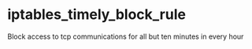 iptables_timely_block_rule
==========================

Block access to tcp communications for all but ten minutes in every hour
